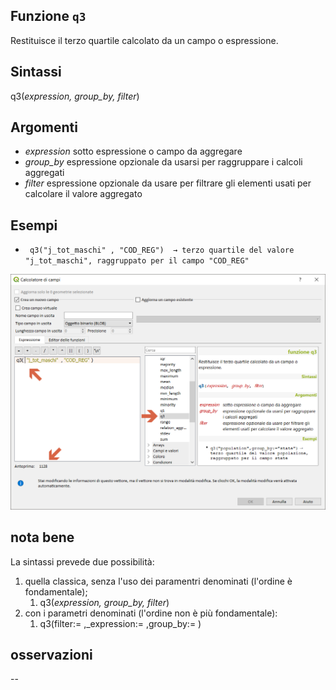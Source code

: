 ## Funzione `q3`

Restituisce il terzo quartile calcolato da un campo o espressione.

## Sintassi

q3(_expression, group_by, filter_)

## Argomenti

* _expression_ sotto espressione o campo da aggregare
* _group_by_ espressione opzionale da usarsi per raggruppare i calcoli aggregati
* _filter_ espressione opzionale da usare per filtrare gli elementi usati per calcolare il valore aggregato

## Esempi

* ` q3("j_tot_maschi" , "COD_REG")  → terzo quartile del valore "j_tot_maschi", raggruppato per il campo "COD_REG"`

<img src="/img/aggregates/q3/q31.png">

## nota bene

La sintassi prevede due possibilità:
1. quella classica, senza l'uso dei paramentri denominati (l'ordine è fondamentale);
    1. q3(_expression, group_by, filter_)
2. con i parametri denominati (l'ordine non è più fondamentale): 
    1. q3(filter:= ,_expression:= ,group_by:= )

## osservazioni

--